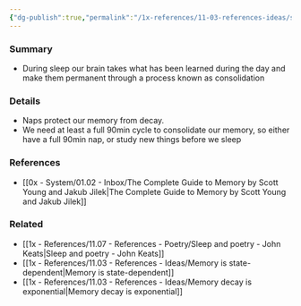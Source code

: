 ```yaml
---
{"dg-publish":true,"permalink":"/1x-references/11-03-references-ideas/sleep-is-vital-for-memory-consolidation/","title":"Sleep is vital for memory consolidation","dgShowBacklinks":false}
---
```



### Summary
- During sleep our brain takes what has been learned during the day and make them permanent through a process known as consolidation

### Details
- Naps protect our memory from decay.
- We need at least a full 90min cycle to consolidate our memory, so either have a full 90min nap, or study new things before we sleep

### References
- [[0x - System/01.02 - Inbox/The Complete Guide to Memory by Scott Young and Jakub Jilek\|The Complete Guide to Memory by Scott Young and Jakub Jilek]]

### Related
- [[1x - References/11.07 - References - Poetry/Sleep and poetry - John Keats\|Sleep and poetry - John Keats]]
- [[1x - References/11.03 - References - Ideas/Memory is state-dependent\|Memory is state-dependent]]
- [[1x - References/11.03 - References - Ideas/Memory decay is exponential\|Memory decay is exponential]]
